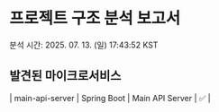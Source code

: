 # 프로젝트 구조 분석 보고서

분석 시간: 2025. 07. 13. (일) 17:43:52 KST

## 발견된 마이크로서비스

| main-api-server | Spring Boot | Main API Server | ✅ |
